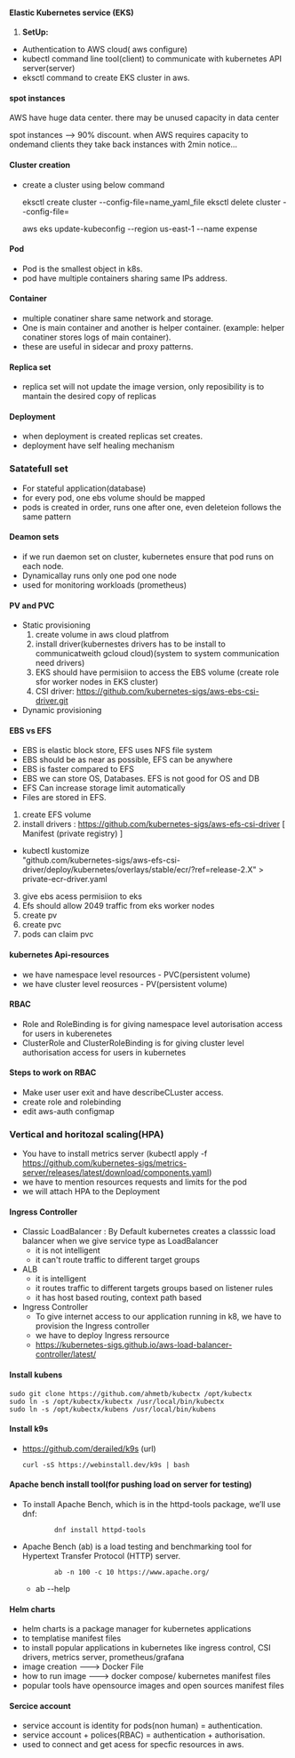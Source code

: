 #### Elastic Kubernetes service (EKS)

1. **SetUp:** 
  - Authentication to AWS cloud( aws configure)
  - kubectl command line tool(client) to communicate with kubernetes API server(server)
  - eksctl command to create EKS cluster in aws.
  
#### spot instances
AWS have huge data center. there may be unused capacity in data center

spot instances --> 90% discount. when AWS requires capacity to ondemand clients they take back instances with 2min notice...

#### Cluster creation 
- create a cluster using below command 
 
    eksctl create cluster --config-file=name_yaml_file 
    eksctl delete cluster --config-file=

    aws eks update-kubeconfig --region us-east-1 --name  expense

#### Pod
- Pod is the smallest object in k8s.
- pod have multiple containers sharing same IPs address.


#### Container
- multiple conatiner share same network and storage.
- One is main container and another is helper container. (example: helper conatiner stores logs of main container).
- these are useful in sidecar and proxy patterns.

#### Replica set 
- replica set will not update the image version, only reposibility is to mantain  the desired copy of replicas 

#### Deployment 
- when deployment is created replicas set creates.
- deployment have self  healing mechanism

### Satatefull set 
- For stateful application(database)
- for every pod, one ebs volume should be mapped
- pods is created in order, runs one after one, even deleteion follows the same pattern

#### Deamon sets
- if we run daemon set on cluster, kubernetes ensure that pod runs on each node.
- Dynamicallay runs only one pod one node
- used for monitoring workloads (prometheus)
#### PV and PVC
- Static provisioning
  1. create volume in aws cloud platfrom
  2. install driver(kubernestes drivers has to be install to communicatweith gcloud cloud)(system to system communication need drivers)
  3. EKS should have permisiion to access the EBS volume (create role sfor worker nodes in EKS cluster)
  4. CSI driver: https://github.com/kubernetes-sigs/aws-ebs-csi-driver.git
- Dynamic provisioning 

#### EBS vs EFS 
- EBS is elastic block store, EFS uses NFS file system
- EBS should be as near as possible, EFS can be anywhere
- EBS is faster compared to EFS
- EBS we can store OS, Databases. EFS is not good for OS and DB
- EFS Can increase storage limit automatically
- Files are stored in EFS.

1. create EFS volume
2. install drivers : https://github.com/kubernetes-sigs/aws-efs-csi-driver [ Manifest (private registry) ]
  - kubectl kustomize \
    "github.com/kubernetes-sigs/aws-efs-csi-driver/deploy/kubernetes/overlays/stable/ecr/?ref=release-2.X" > private-ecr-driver.yaml
3. give ebs acess permisiion to eks
4. Efs should allow 2049 traffic from eks worker nodes
5. create pv 
6. create pvc 
7. pods can claim pvc

#### kubernetes Api-resources 
- we have namespace level resources - PVC(persistent volume)
- we have cluster level reosurces - PV(persistent volume)
#### RBAC
- Role and RoleBinding is for giving namespace level autorisation access for users in kuberenetes
- ClusterRole and ClusterRoleBinding is for giving cluster level authorisation access for users in kubernetes

#### Steps to work on RBAC
- Make user user exit and have describeCLuster access.
- create role and rolebinding
- edit aws-auth configmap

### Vertical and horitozal scaling(HPA)
- You have to install metrics server (kubectl apply -f https://github.com/kubernetes-sigs/metrics-server/releases/latest/download/components.yaml)
- we have to mention resources requests and limits for the pod
- we will attach HPA to the Deployment

#### Ingress Controller 
- Classic LoadBalancer : By Default kubernetes creates a classsic load balancer when we give service type as LoadBalancer
   - it is not intelligent
   - it can't route traffic to different target groups
- ALB 
   - it is intelligent
   - it routes traffic to different targets groups based on listener rules
   - it has host based routing, context path based
- Ingress Controller 
  - To give internet access to our application running in k8, we have to provision the Ingress controller
  - we have to deploy Ingress rersource 
  - https://kubernetes-sigs.github.io/aws-load-balancer-controller/latest/
#### Install kubens

    sudo git clone https://github.com/ahmetb/kubectx /opt/kubectx
    sudo ln -s /opt/kubectx/kubectx /usr/local/bin/kubectx
    sudo ln -s /opt/kubectx/kubens /usr/local/bin/kubens
#### Install k9s
- https://github.com/derailed/k9s (url)

      curl -sS https://webinstall.dev/k9s | bash

#### Apache bench install tool(for pushing load on server for testing)
- To install Apache Bench, which is in the httpd-tools package, we’ll use dnf:

              dnf install httpd-tools
- Apache Bench (ab) is a load testing and benchmarking tool for Hypertext Transfer Protocol (HTTP) server.

              ab -n 100 -c 10 https://www.apache.org/        

  - ab --help

#### Helm charts 
- helm charts is a package manager for kubernetes applications
- to templatise manifest files
- to install popular applications in kubernetes like ingress control, CSI drivers, metrics server, prometheus/grafana
- image creation ---> Docker File
- how to run image ---> docker compose/ kubernetes manifest files
- popular tools have opensource images and open sources manifest files 

#### Sercice account
- service account is identity for pods(non human) = authentication.
- service account + polices(RBAC) = authentication + authorisation.
- used to connect and get acess for specfic resources in aws.